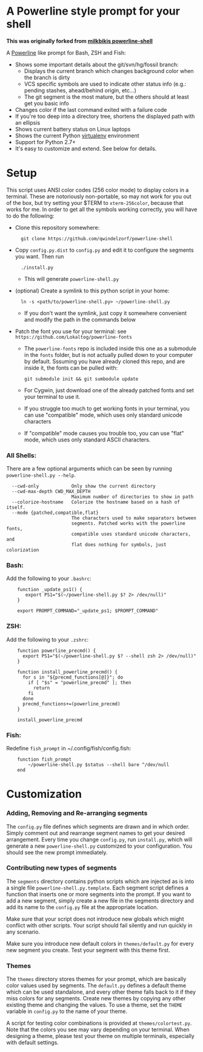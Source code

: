 A Powerline style prompt for your shell
=======================================

__This was originally forked from [milkbikis powerline-shell](https://github.com/milkbikis/powerline-shell)__

A [Powerline](https://github.com/Lokaltog/vim-powerline) like prompt for Bash, ZSH and Fish:

*  Shows some important details about the git/svn/hg/fossil branch:
    *  Displays the current branch which changes background color when the branch is dirty
    *  VCS specific symbols are used to indicate other status info (e.g.: pending stashes, ahead/behind origin, etc...)
    *  The git segment is the most mature, but the others should at least get you basic info
*  Changes color if the last command exited with a failure code
*  If you're too deep into a directory tree, shortens the displayed path with an ellipsis
*  Shows current battery status on Linux laptops
*  Shows the current Python [virtualenv](http://www.virtualenv.org/) environment
*  Support for Python 2.7+
*  It's easy to customize and extend. See below for details.

# Setup

This script uses ANSI color codes (256 color mode) to display colors in a terminal. These are notoriously non-portable, so may not work for you out of the box, but try setting your $TERM to `xterm-256color`, because that works for me. In order to get all the symbols working correctly, you will have to do the following:

* Clone this repository somewhere:

        git clone https://github.com/qwindelzorf/powerline-shell

* Copy `config.py.dist` to `config.py` and edit it to configure the segments you want. Then run

        ./install.py

  * This will generate `powerline-shell.py`

* (optional) Create a symlink to this python script in your home:

        ln -s <path/to/powerline-shell.py> ~/powerline-shell.py

  * If you don't want the symlink, just copy it somewhere convenient and modify the path in the commands below

* Patch the font you use for your terminal: see `https://github.com/Lokaltog/powerline-fonts`
  * The `powerline-fonts` repo is included inside this one as a submodule in the `fonts` folder, but is not actually pulled down to your computer by default. Sssuming you have already cloned this repo, and are inside it, the fonts can be pulled with:

        git submodule init && git sumbodule update

  * For Cygwin, just download one of the already patched fonts and set your terminal to use it.
  * If you struggle too much to get working fonts in your terminal, you can use "compatible" mode, which uses only standard unicode characters
  * If "compatible" mode causes you trouble too, you can use "flat" mode, which uses only standard ASCII characters.

### All Shells:
There are a few optional arguments which can be seen by running `powerline-shell.py --help`.

```
  --cwd-only            Only show the current directory
  --cwd-max-depth CWD_MAX_DEPTH
                        Maximum number of directories to show in path
  --colorize-hostname   Colorize the hostname based on a hash of itself.
  --mode {patched,compatible,flat}
                        The characters used to make separators between
                        segments. Patched works with the powerline fonts,
                        compatible uses standard unicode characters, and
                        flat does nothing for symbols, just colorization
```

### Bash:
Add the following to your `.bashrc`:

        function _update_ps1() {
           export PS1="$(~/powerline-shell.py $? 2> /dev/null)"
        }

        export PROMPT_COMMAND="_update_ps1; $PROMPT_COMMAND"

### ZSH:
Add the following to your `.zshrc`:

        function powerline_precmd() {
          export PS1="$(~/powerline-shell.py $? --shell zsh 2> /dev/null)"
        }

        function install_powerline_precmd() {
          for s in "${precmd_functions[@]}"; do
            if [ "$s" = "powerline_precmd" ]; then
              return
            fi
          done
          precmd_functions+=(powerline_precmd)
        }

        install_powerline_precmd

### Fish:
Redefine `fish_prompt` in ~/.config/fish/config.fish:

        function fish_prompt
            ~/powerline-shell.py $status --shell bare ^/dev/null
        end

# Customization

### Adding, Removing and Re-arranging segments

The `config.py` file defines which segments are drawn and in which order. Simply comment out and rearrange segment names to get your desired arrangement. Every time you change `config.py`, run `install.py`, which will generate a new `powerline-shell.py` customized to your configuration. You should see the new prompt immediately.

### Contributing new types of segments

The `segments` directory contains python scripts which are injected as is into a single file `powerline-shell.py.template`. Each segment script defines a function that inserts one or more segments into the prompt. If you want to add a new segment, simply create a new file in the segments directory and add its name to the `config.py` file at the appropriate location.

Make sure that your script does not introduce new globals which might conflict with other scripts. Your script should fail silently and run quickly in any scenario.

Make sure you introduce new default colors in `themes/default.py` for every new segment you create. Test your segment with this theme first.

### Themes

The `themes` directory stores themes for your prompt, which are basically color values used by segments. The `default.py` defines a default theme which can be used standalone, and every other theme falls back to it if they miss colors for any segments. Create new themes by copying any other existing theme and changing the values. To use a theme, set the `THEME` variable in `config.py` to the name of your theme.

A script for testing color combinations is provided at `themes/colortest.py`. Note that the colors you see may vary depending on your terminal. When designing a theme, please test your theme on multiple terminals, especially with default settings.
